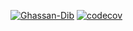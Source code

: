 [![Ghassan-Dib](https://circleci.com/gh/Ghassan-Dib/modern-js-stack.svg?style=svg)](https://app.circleci.com/pipelines/github/Ghassan-Dib/modern-js-stack)
[![codecov](https://codecov.io/gh/Ghassan-Dib/modern-js-stack/branch/main/graph/badge.svg?token=CLPJKVCUMZ)](https://app.codecov.io/gh/Ghassan-Dib/modern-js-stack/)
